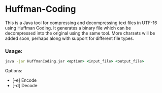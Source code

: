 # Huffman-Coding
This is a Java tool for compressing and decompressing text files in UTF-16 using Huffman Coding.
It generates a binary file which can be decompressed into the original using the same tool.
More charsets will be added soon, perhaps along with support for different file types.


### Usage:  
```cmd
java -jar HuffmanCoding.jar <option> <input_file> <output_file>
```

  Options:  
  - [-e] Encode
  - [-d] Decode
